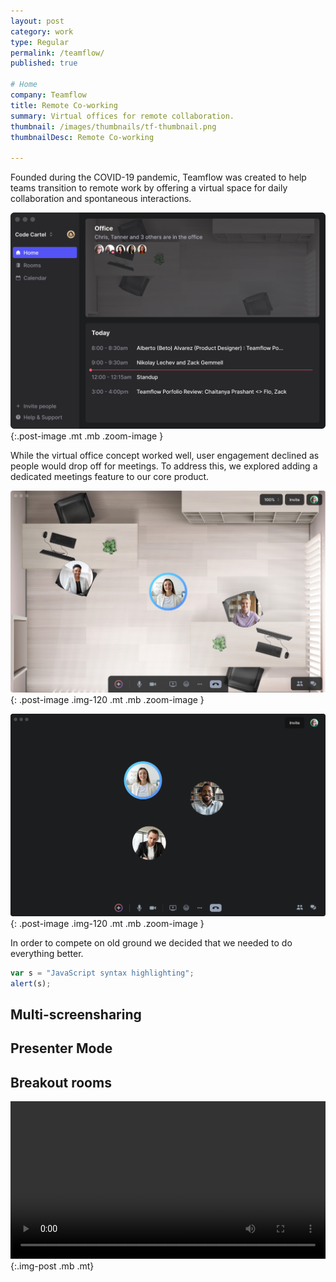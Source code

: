 ```yaml
---
layout: post
category: work
type: Regular
permalink: /teamflow/
published: true

# Home
company: Teamflow
title: Remote Co-working
summary: Virtual offices for remote collaboration.
thumbnail: /images/thumbnails/tf-thumbnail.png
thumbnailDesc: Remote Co-working

---
```


<!-- Teamflow was founded during the COVID-19 pandemic as a tool to help teams who had previously been in the office deal with the new reality of remote work. Teamflow offered a virtual space where people could co-work and hangout through out the day and bring back some of the collaboration and spontaneus connections that being in an office allowed for. 

The virtual office product was great but people were dropping off when they would join meetings. There is a network effect to the virtual office where simultaneously you need to be online and have your coworkers online in order to get value from the product. We decided to explore the idea of what a meetings product might look like as part of the core office product. -->

Founded during the COVID-19 pandemic, Teamflow was created to help teams transition to remote work by offering a virtual space for daily collaboration and spontaneous interactions.



<!-- Overview
 - Problem
 - Solution 1 - Virtual office + Meetings
 - Make a better meeting experience
 - Virtual canvas for apps/screensharing
 - Presenter mode
 - All features designed for spatial/meetings
 - Meeting recording
 
 -->

![An example of the virtual office](../assets/img/teamflow/home.png){:.post-image .mt .mb .zoom-image }

While the virtual office concept worked well, user engagement declined as people would drop off for meetings. To address this, we explored adding a dedicated meetings feature to our core product.

![An example of the virtual office](../assets/img/teamflow/virtual-office.png){: .post-image .img-120 .mt .mb .zoom-image }

![An example of a meeting](../assets/img/teamflow/meeting.png){: .post-image .img-120 .mt .mb .zoom-image }

In order to compete on old ground we decided that we needed to do everything better.

```javascript
var s = "JavaScript syntax highlighting";
alert(s);
```

## Multi-screensharing

## Presenter Mode

## Breakout rooms

<video autoplay loop width="100%">
  <source src="../assets/img/teamflow/breakout-rooms.mp4" type="video/mp4">
  <source src="../assets/img/teamflow/breakout-rooms.webm" type="video/webm">
  <p>Your browser doesn't support HTML5 video. Here is
     a <a href="../assets/img/teamflow/breakout-rooms.mp4">link to the video</a> instead.</p>
</video>{:.img-post .mb .mt}